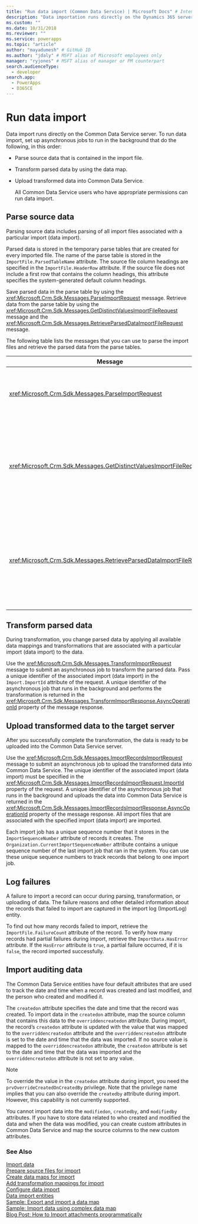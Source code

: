 ```yaml
---
title: "Run data import (Common Data Service) | Microsoft Docs" # Intent and product brand in a unique string of 43-59 chars including spaces
description: "Data importation runs directly on the Dynamics 365 server, and requires three asynchronous jobs for parsing, map-guided transformation, and uploading." # 115-145 characters including spaces. This abstract displays in the search result.
ms.custom: ""
ms.date: 10/31/2018
ms.reviewer: ""
ms.service: powerapps
ms.topic: "article"
author: "mayadumesh" # GitHub ID
ms.author: "jdaly" # MSFT alias of Microsoft employees only
manager: "ryjones" # MSFT alias of manager or PM counterpart
search.audienceType: 
  - developer
search.app: 
  - PowerApps
  - D365CE
---
```

# Run data import

Data import runs directly on the Common Data Service server. To run data import, set up asynchronous jobs to run in the background that do the following, in this order:  
  
- Parse source data that is contained in the import file.  
  
- Transform parsed data by using the data map.  
  
- Upload transformed data into Common Data Service.  
  
  All Common Data Service users who have appropriate permissions can run data import.  
  
<a name="parse"></a>   
## Parse source data  
 Parsing source data includes parsing of all import files associated with a particular import (data import).  
  
 Parsed data is stored in the temporary parse tables that are created for every imported file. The name of the parse table is stored in the `ImportFile.ParsedTableName` attribute. The source file column headings are specified in the `ImportFile.HeaderRow` attribute. If the source file does not include a first row that contains the column headings, this attribute specifies the system-generated default column headings.  
  
 Save parsed data in the parse table by using the <xref:Microsoft.Crm.Sdk.Messages.ParseImportRequest> message. Retrieve data from the parse table by using the <xref:Microsoft.Crm.Sdk.Messages.GetDistinctValuesImportFileRequest> message and the <xref:Microsoft.Crm.Sdk.Messages.RetrieveParsedDataImportFileRequest> message.  
  
 The following table lists the messages that you can use to parse the import files and retrieve the parsed data from the parse tables.  
  
|Message|Description|  
|-------------|-----------------|  
|<xref:Microsoft.Crm.Sdk.Messages.ParseImportRequest>|Submits an asynchronous job that parses all import files associated with the specified import (data import). Pass the ID of the associated import (data import) in the <xref:Microsoft.Crm.Sdk.Messages.ParseImportRequest.ImportId> property of this request. The ID of the asynchronous job that runs in the background and performs parsing of data is returned in the <xref:Microsoft.Crm.Sdk.Messages.ParseImportResponse.AsyncOperationId> property of the message response.|  
|<xref:Microsoft.Crm.Sdk.Messages.GetDistinctValuesImportFileRequest>|Returns distinct values for a column in the source file that contains list values. Pass the ID of the associated import file in the <xref:Microsoft.Crm.Sdk.Messages.GetHeaderColumnsImportFileRequest.ImportFileId> property of this request. The distinct values are returned in an array of strings, in the <xref:Microsoft.Crm.Sdk.Messages.GetDistinctValuesImportFileResponse.Values> property of the message response. Use this message only after you have created a parse table by using the <xref:Microsoft.Crm.Sdk.Messages.ParseImportRequest> message. **Important:**  Do not use this message after you use the <xref:Microsoft.Crm.Sdk.Messages.ImportRecordsImportRequest> message. You cannot access the parse table after the import job submitted by the <xref:Microsoft.Crm.Sdk.Messages.ImportRecordsImportRequest> message has finished running.|  
|<xref:Microsoft.Crm.Sdk.Messages.RetrieveParsedDataImportFileRequest>|Retrieves the data from the parse table. Pass the ID of the associated import file in the <xref:Microsoft.Crm.Sdk.Messages.RetrieveParsedDataImportFileRequest.ImportFileId> property of this request. The parsed data is returned in a two-dimensional array of strings in the <xref:Microsoft.Crm.Sdk.Messages.RetrieveParsedDataImportFileResponse.Values> property of the message response. The data is returned with the same column order as the column order in the source file. Use this message only after you have created a parse table by using the <xref:Microsoft.Crm.Sdk.Messages.ParseImportRequest> message. **Important:**  Do not use this message after you use the <xref:Microsoft.Crm.Sdk.Messages.ImportRecordsImportRequest> message. You cannot access the parse table after the import job submitted by the `ImportRecordsMessage` message has finished running.|  
  
<a name="transform"></a>   
## Transform parsed data  
 During transformation, you change parsed data by applying all available data mappings and transformations that are associated with a particular import (data import) to the data.  
  
 Use the <xref:Microsoft.Crm.Sdk.Messages.TransformImportRequest> message to submit an asynchronous job to transform the parsed data. Pass a unique identifier of the associated import (data import) in the `Import.ImportId` attribute of the request. A unique identifier of the asynchronous job that runs in the background and performs the transformation is returned in the <xref:Microsoft.Crm.Sdk.Messages.TransformImportResponse.AsyncOperationId> property of the message response.  
  
<a name="upload"></a>   
## Upload transformed data to the target server  
 After you successfully complete the transformation, the data is ready to be uploaded into the Common Data Service server.  
  
 Use the <xref:Microsoft.Crm.Sdk.Messages.ImportRecordsImportRequest> message to submit an asynchronous job to upload the transformed data into Common Data Service. The unique identifier of the associated import (data import) must be specified in the <xref:Microsoft.Crm.Sdk.Messages.ImportRecordsImportRequest.ImportId> property of the request. A unique identifier of the asynchronous job that runs in the background and uploads the data into Common Data Service is returned in the <xref:Microsoft.Crm.Sdk.Messages.ImportRecordsImportResponse.AsyncOperationId> property of the message response. All import files that are associated with the specified import (data import) are imported.  
  
 Each import job has a unique sequence number that it stores in the `ImportSequenceNumber` attribute of records it creates. The `Organization.CurrentImportSequenceNumber` attribute contains a unique sequence number of the last import job that ran in the system. You can use these unique sequence numbers to track records that belong to one import job.  
  
<a name="log"></a>   
## Log failures  
 A failure to import a record can occur during parsing, transformation, or uploading of data. The failure reasons and other detailed information about the records that failed to import are captured in the import log (ImportLog) entity.  
  
 To find out how many records failed to import, retrieve the `ImportFile.FailureCount` attribute of the record. To verify how many records had partial failures during import, retrieve the `ImportData.HasError` attribute. If the `HasError` attribute is `true`, a partial failure occurred, if it is `false`, the record imported successfully.  
  
<a name="import_audit"></a>   
## Import auditing data  
 The Common Data Service entities have four default attributes that are used to track the date and time when a record was created and last modified, and the person who created and modified it.  
  
 The `createdon` attribute specifies the date and time that the record was created. To import data in the `createdon` attribute, map the source column that contains this data to the `overriddencreatedon` attribute. During import, the record’s `createdon` attribute is updated with the value that was mapped to the `overriddencreatedon` attribute and the `overriddencreatedon` attribute is set to the date and time that the data was imported. If no source value is mapped to the `overriddencreatedon` attribute, the `createdon` attribute is set to the date and time that the data was imported and the `overriddencreatedon` attribute is not set to any value.  
  
> [!NOTE]
>  To override the value in the `createdon` attribute during import, you need the `prvOverrideCreatedOnCreatedBy` privilege. Note that the privilege name implies that you can also override the `createdby` attribute during import. However, this capability is not currently supported.  
  
 You cannot import data into the `modifiedon`, `createdby`, and `modifiedby` attributes. If you have to store data related to who created and modified the data and when the data was modified, you can create custom attributes in Common Data Service and map the source columns to the new custom attributes.  
  
### See Also

[Import data](import-data.md)<br />
[Prepare source files for import](prepare-source-files-import.md)<br />
[Create data maps for import](create-data-maps-for-import.md)<br />
[Add transformation mappings for import](add-transformation-mappings-import.md)<br />
[Configure data import](configure-data-import.md)<br />
[Data import entities](data-import-entities.md)<br />
[Sample: Export and import a data map](org-service/samples/export-import-data-map.md)<br />
[Sample: Import data using complex data map](org-service/samples/import-data-complex-data-map.md)<br />
[Blog Post: How to Import attachments programmatically](http://blogs.msdn.com/b/crm/archive/2012/08/06/how-to-import-attachments-programmatically.aspx) 